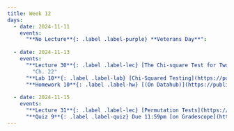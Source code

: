 ```yaml
---
title: Week 12
days:
  - date: 2024-11-11
    events:
      "**No Lecture**{: .label .label-purple} **Veterans Day**":
    
  - date: 2024-11-13
    events:
      "**Lecture 30**{: .label .label-lec} [The Chi-square Test for Two-way Tables](https://ph142-ucb.github.io/fa24/src/lec/Lec30_Inference-two-way-tables.html) [(Recording)](https://berkeley.zoom.us/rec/share/GSOILWRmhta5Alz4I3MBM86po-bJd24msbt4CYhm8_doiGP12WiBQ0y-t7kpZaYn.6wX4X5bUV4KNBDm3)":
        "Ch. 22"
      "**Lab 10**{: .label .label-lab} [Chi-Squared Testing](https://publichealth.datahub.berkeley.edu/hub/user-redirect/git-pull?repo=https%3A%2F%2Fgithub.com%2Fph142-ucb%2Fph142-fa24&urlpath=rstudio%2F&branch=main) (Due Nov 15th)":
      "**Homework 10**{: .label .label-hw} [(On Datahub)](https://publichealth.datahub.berkeley.edu/hub/user-redirect/git-pull?repo=https%3A%2F%2Fgithub.com%2Fph142-ucb%2Fph142-fa24&urlpath=rstudio%2F&branch=main)": 
      
  - date: 2024-11-15
    events:
      "**Lecture 31**{: .label .label-lec} [Permutation Tests](https://ph142-ucb.github.io/fa24/src/lec/Lec31_Permutation-Tests.html) ":
      "**Quiz 9**{: .label .label-quiz} Due 11:59pm [on Gradescope](https://www.gradescope.com/courses/833518)":
---
```

